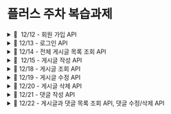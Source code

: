 # 플러스 주차 복습과제

<details>
<summary> 💬  12/12 - 회원 가입 API</summary>

  - [ ]  닉네임, 비밀번호, 비밀번호 확인을 **request**에서 전달받기
  - [ ]  닉네임은 최소 3자 이상, 알파벳 대소문자(a~z, A~Z), 숫자(0~9)로 구성하기
  - [ ]  비밀번호는 최소 4자 이상이며, 닉네임과 같은 값이 포함된 경우 회원가입에 실패로 만들기
  - [ ]  비밀번호 확인은 비밀번호와 정확하게 일치하기
  - [ ]  데이터베이스에 존재하는 닉네임을 입력한 채 회원가입 버튼을 누른 경우 "중복된 닉네임입니다." 라는 에러메세지를 **response**에 포함하기
  - [ ]  회원 가입 버튼을 누르기 전, 같은 닉네임이 존재하는지 "확인" 버튼을 눌러 먼저 유효성 검증부터 할 수 있도록 해보기
  - [ ]  (챌린지 과제) 데이터베이스에 비밀번호를 평문으로 저장하는 것이 아닌, 단방향 암호화 알고리즘을 이용하여 암호화 해서 저장하도록 하기
  - [ ]  (챌린지 과제) 회원 가입 시, 이메일 혹은 SNS로 인증 번호를 전달 받고 5분 이내에 해당 인증 번호를 검증해야 회원 가입에 성공하도록 해보기 (redis TTL 특징을 좀 더 파악하기 위함.)

</details>
<details>
<summary>💬 12/13 - 로그인 API</summary>

  - [ ]  닉네임, 비밀번호를 **request**에서 전달받기
  - [ ]  로그인 버튼을 누른 경우 닉네임과 비밀번호가 데이터베이스에 등록됐는지 확인한 뒤, 하나라도 맞지 않는 정보가 있다면 "닉네임 또는 패스워드를 확인해주세요."라는 에러 메세지를 **response**에 포함하기
  - [ ]  로그인 성공 시, 로그인에 성공한 유저의 정보를 JWT를 활용하여 클라이언트에게 Cookie로 전달하기

</details>
<details>
<summary>💬 12/14 - 전체 게시글 목록 조회 API</summary>

  - [ ]  제목, 작성자명(nickname), 작성 날짜를 조회하기
  - [ ]  작성 날짜 기준으로 내림차순 정렬하기
  - [ ]  (챌린지 과제) 전체 조회가 아닌 페이징 조회를 할 수 있도록 해보기
  - [ ]  (챌린지 과제) 페이징 + 커스텀 정렬 기능 구현하기 -> 사용자가 입력한 key와 정렬 기준을 동적으로 입력 받아, 해당 기준에 맞게 데이터를 제공. (예. 작성자명 오름차순 정렬 and 작성 날짜 오름차순 정렬된 결과를 상위 5개만 출력)

</details>
<details>
<summary>💬  12/15 - 게시글 작성 API</summary>

  - [ ]  토큰을 검사하여, 유효한 토큰일 경우에만 게시글 작성 가능
  - [ ]  제목(500자 까지 입력 가능), 작성 내용을 입력하기(5000자 까지 입력 가능)
  - [ ]  (챌린지 과제) 이미지 업로드 가능

</details>
<details>
<summary>💬 12/18 - 게시글 조회 API</summary>

  - 제목, 작성자명(nickname), 작성 날짜, 작성 내용을 조회하기 
  (검색 기능이 아닙니다. 간단한 게시글 조회만 구현해주세요.)

</details>
<details>
<summary>💬 12/19 - 게시글 수정 API</summary>

  - 토큰을 검사하여, 해당 사용자가 작성한 게시글만 수정 가능

</details>
<details>
<summary>💬 12/20 - 게시글 삭제 API</summary>

  - [ ]  토큰을 검사하여, 해당 사용자가 작성한 게시글만 삭제 가능
  - [ ]  (챌린지 과제) 수정된지 90일이 지난 데이터는 자동으로 지우는 스케줄러 기능을 개발해보기. (데이터 삭제 및 백업도 굉장히 중요한 기능인데, 수강생들이 이런 내용을 잘 인지하지 못 함.)
      - [ ]  스케줄러에 대한 가이드라인은 별도로 제공하지 말 것. (Spring Scheduler를 쓰던, 크론잡을 쓰던 선택지를 다양하게 줄 것.)
      - [ ]  90일이라고 하는 스펙은 수강생들이 알아서 정하게 내두기. (다만, 그 이유를 적도록 하기)
          - [ ]  UTC의 스케줄러가 동작하는 현재 일시 (2023-12-11T02:11:23) 기준으로 90일이 지난 데이터를 지운다.
          - [ ]  UTC의 스케줄러가 동작하는 현재 날짜 (2023-12-10) 기준으로 90일이 지난 데이터를 지운다.
          - [ ]  LocalTime(+09:00)의 스케줄러가 동작하는 현재 일시 (2023-12-11T11:11:23) 기준으로 90일이 지난 데이터를 지운다.
          - [ ]  LocalTime(+09:00)의 스케줄러가 동작하는 현재 일시 (2023-12-11) 기준으로 90일이 지난 데이터를 지운다.

</details>
<details>
<summary>💬 12/21 - 댓글 작성 API</summary>

  - [ ]  게시글과 연관 관계를 가진 댓글 테이블 추가
  - [ ]  토큰을 검사하여, 유효한 토큰일 경우에만 게시글 작성 가능
  - [ ]  작성 내용을 입력하기
  - [ ]  게시글에 대한 좋아요

</details>
<details>
<summary>💬 12/22 - 게시글과 댓글 목록 조회 API, 댓글 수정/삭제 API</summary>

  - [ ]  댓글 목록 조회
      - [ ]  (챌린지 과제) 전체 조회가 아닌 페이징 조회를 할 수 있도록 해보기
      - [ ]  (챌린지 과제) 페이징 + 커스텀 정렬 기능 구현하기 -> 사용자가 입력한 key와 정렬 기준을 동적으로 입력 받아, 해당 기준에 맞게 데이터를 제공. (예. 작성자명 오름차순 정렬 and 작성 날짜 오름차순 정렬된 결과를 상위 5개만 출력)
  - [ ]  게시글 조회 API 호출시 해당 게시글의 댓글 목록도 응답
  - [ ]  토큰을 검사하여, 해당 사용자가 작성한 댓글만 수정/삭제 가능
      - [ ]  (챌린지 과제) 게시글이 삭제될 때 연관된 댓글도 같이 지우도록 스케줄러 코드 기능 추가

</details>
